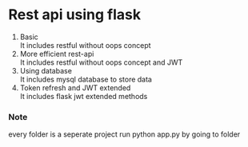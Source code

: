 # Rest api using flask
1. Basic <br/>
It includes restful without oops concept
2. More efficient rest-api <br/>
It includes restful without oops concept and JWT
3. Using database <br/>
It includes mysql database to store data
4. Token refresh and JWT extended <br/>
It includes flask jwt extended methods

### Note
every folder is a seperate project run python app.py by going to folder

